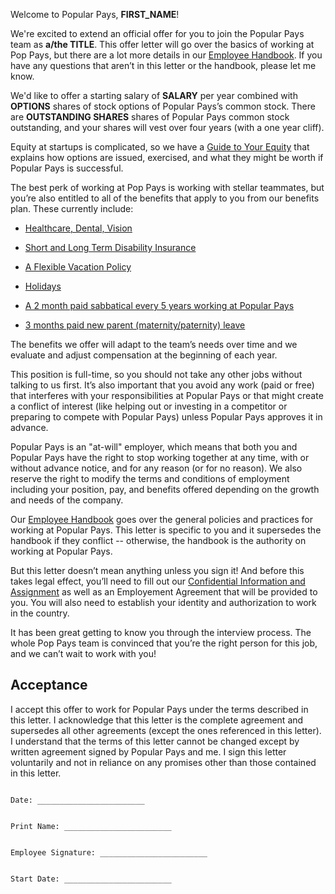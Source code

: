 Welcome to Popular Pays, **FIRST_NAME**!

We're excited to extend an official offer for you to join the Popular Pays team as **a/the TITLE**. This offer letter will go over the basics of working at Pop Pays, but there are a lot more details in our [Employee Handbook](https://github.com/PopularPays/handbook). If you have any questions that aren’t in this letter or the handbook, please let me know.

We'd like to offer a starting salary of **SALARY** per year combined with **OPTIONS** shares of stock options of Popular Pays’s common stock. There are **OUTSTANDING SHARES** shares of Popular Pays common stock outstanding, and your shares will vest over four years (with a one year cliff).

Equity at startups is complicated, so we have a [Guide to Your Equity](https://github.com/PopularPays/handbook/blob/master/Hiring%20Documents/Guide%20to%20Your%20Equity.md) that explains how options are issued, exercised, and what they might be worth if Popular Pays is successful.

The best perk of working at Pop Pays is working with stellar teammates, but you’re also entitled to all of the benefits that apply to you from our benefits plan. These currently include:

* [Healthcare, Dental, Vision](https://github.com/PopularPays/handbook/blob/master/Benefits%20and%20Perks/Healthcare%20and%20Disability%20Insurance.md)

* [Short and Long Term Disability Insurance](https://github.com/PopularPays/handbook/blob/master/Benefits%20and%20Perks/Healthcare%20and%20Disability%20Insurance.md)

* [A Flexible Vacation Policy](https://github.com/PopularPays/handbook/blob/master/Benefits%20and%20Perks/Vacation%20and%20Sick%20Leave.md)

* [Holidays](https://github.com/PopularPays/handbook/blob/master/Benefits%20and%20Perks/Holiday%20List.md)

* [A 2 month paid sabbatical every 5 years working at Popular Pays](https://github.com/PopularPays/handbook/blob/master/Benefits%20and%20Perks/Sabbatical.md)

* [3 months paid new parent (maternity/paternity) leave](https://github.com/PopularPays/handbook/blob/master/Benefits%20and%20Perks/New%20Parent%20Leave.md)


The benefits we offer will adapt to the team’s needs over time and we evaluate and adjust compensation at the beginning of each year.

This position is full-time, so you should not take any other jobs without talking to us first. It’s also important that you avoid any work (paid or free) that interferes with your responsibilities at Popular Pays or that might create a conflict of interest (like helping out or investing in a competitor or preparing to compete with Popular Pays) unless Popular Pays approves it in advance.

Popular Pays is an "at-will" employer, which means that both you and Popular Pays have the right to stop working together at any time, with or without advance notice, and for any reason (or for no reason). We also reserve the right to modify the terms and conditions of employment including your position, pay, and benefits offered depending on the growth and needs of the company.

Our [Employee Handbook](https://github.com/PopularPays/handbook) goes over the general policies and practices for working at Popular Pays. This letter is specific to you and it supersedes the handbook if they conflict -- otherwise, the handbook is the authority on working at Popular Pays.

But this letter doesn’t mean anything unless you sign it! And before this takes legal effect, you’ll need to fill out our [Confidential Information and Assignment](https://drive.google.com/a/popularpays.com/file/d/0B1pZ_Vm_hATsR1lSbFVjQkNkUzA/view?usp=sharing) as well as an Employement Agreement that will be provided to you. You will also need to establish your identity and authorization to work in the country.

It has been great getting to know you through the interview process. The whole Pop Pays team is convinced that you’re the right person for this job, and we can’t wait to work with you!


## Acceptance

I accept this offer to work for Popular Pays under the terms described in this letter. I acknowledge that this letter is the complete agreement and supersedes all other agreements (except the ones referenced in this letter). I understand that the terms of this letter cannot be changed except by written agreement signed by Popular Pays and me. I sign this letter voluntarily and not in reliance on any promises other than those contained in this letter.

```

Date: ________________________


Print Name: ________________________


Employee Signature: ________________________


Start Date: ________________________

```
